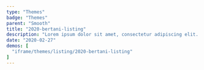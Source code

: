 ```yaml
---
type: "Themes"
badge: "Themes"
parent: "Smooth"
title: "2020-bertani-listing"
description: "Lorem ipsum dolor sit amet, consectetur adipiscing elit. Nunc tempus laoreet leo sit amet iaculis."
date: "2020-02-27"
demos: [
  "iframe/themes/listing/2020-bertani-listing"
]
---
```

